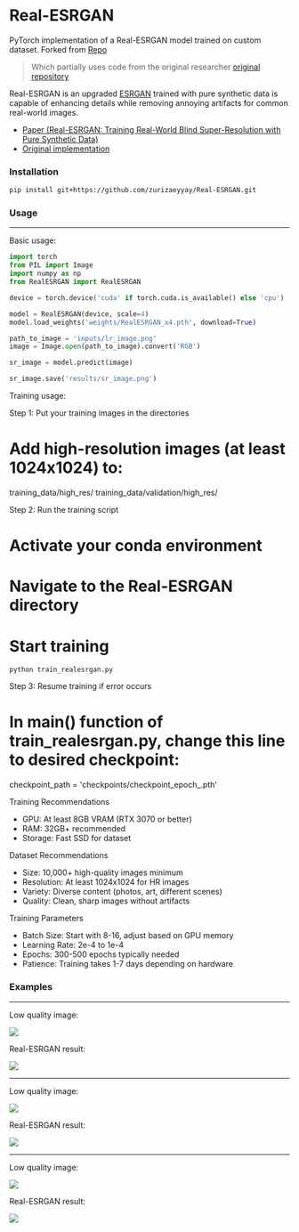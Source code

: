 # Real-ESRGAN
PyTorch implementation of a Real-ESRGAN model trained on custom dataset. Forked from [Repo](https://github.com/ai-forever/Real-ESRGAN)

> Which partially uses code from the original researcher [original repository](https://github.com/xinntao/Real-ESRGAN)

Real-ESRGAN is an upgraded [ESRGAN](https://arxiv.org/abs/1809.00219) trained with pure synthetic data is capable of enhancing details while removing annoying artifacts for common real-world images. 

- [Paper (Real-ESRGAN: Training Real-World Blind Super-Resolution with Pure Synthetic Data)](https://arxiv.org/abs/2107.10833)
- [Original implementation](https://github.com/xinntao/Real-ESRGAN)

### Installation

```bash
pip install git+https://github.com/zurizaeyyay/Real-ESRGAN.git
```

### Usage

---

Basic usage:

```python
import torch
from PIL import Image
import numpy as np
from RealESRGAN import RealESRGAN

device = torch.device('cuda' if torch.cuda.is_available() else 'cpu')

model = RealESRGAN(device, scale=4)
model.load_weights('weights/RealESRGAN_x4.pth', download=True)

path_to_image = 'inputs/lr_image.png'
image = Image.open(path_to_image).convert('RGB')

sr_image = model.predict(image)

sr_image.save('results/sr_image.png')
```

Training usage:

Step 1: Put your training images in the directories
# Add high-resolution images (at least 1024x1024) to:
training_data/high_res/
training_data/validation/high_res/

Step 2: Run the training script
# Activate your conda environment
# Navigate to the Real-ESRGAN directory

# Start training
```
python train_realesrgan.py
```

Step 3: Resume training if error occurs
# In main() function of train_realesrgan.py, change this line to desired checkpoint:
checkpoint_path = 'checkpoints/checkpoint_epoch_.pth'

Training Recommendations
- GPU: At least 8GB VRAM (RTX 3070 or better)
- RAM: 32GB+ recommended
- Storage: Fast SSD for dataset

Dataset Recommendations
- Size: 10,000+ high-quality images minimum
- Resolution: At least 1024x1024 for HR images
- Variety: Diverse content (photos, art, different scenes)
- Quality: Clean, sharp images without artifacts

Training Parameters
- Batch Size: Start with 8-16, adjust based on GPU memory
- Learning Rate: 2e-4 to 1e-4
- Epochs: 300-500 epochs typically needed
- Patience: Training takes 1-7 days depending on hardware


### Examples

---

Low quality image:

![](examples/inputs/lr_image.png)

Real-ESRGAN result:

![](examples/results/sr_image.png)

---

Low quality image:

![](examples/inputs/lr_face.png)

Real-ESRGAN result:

![](examples/results/sr_face.png)

---

Low quality image:

![](examples/inputs/lr_lion.png)

Real-ESRGAN result:

![](examples/results/sr_lion.png)
